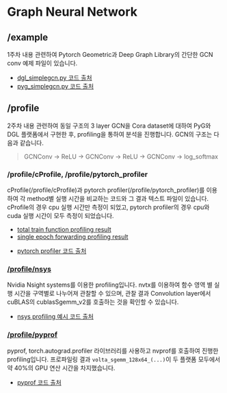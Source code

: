 # Graph Neural Network
## /example
  1주차 내용 관련하여 Pytorch Geometric과 Deep Graph Library의 간단한 GCN conv 예제 파일이 있습니다.
  
- [dgl_simplegcn.py 코드 출처](https://towardsdatascience.com/start-with-graph-convolutional-neural-networks-using-dgl-cf9becc570e1)
- [pyg_simplegcn.py 코드 출처](https://baeseongsu.github.io/posts/pytorch-geometric-introduction/)

## /profile
  2주차 내용 관련하여 동일 구조의 3 layer GCN을 Cora dataset에 대하여 PyG와 DGL 플랫폼에서 구현한 후, profiling을 통하여 분석을 진행합니다. GCN의 구조는 다음과 같습니다.
> GCNConv -> ReLU -> GCNConv -> ReLU -> GCNConv -> log_softmax
  
  ### /profile/cProfile, /profile/pytorch_profiler
  cProfile(/profile/cProfile)과 pytorch profiler(/profile/pytorch_profiler)를 이용하여 각 method별 실행 시간을 비교하는 코드와 그 결과 텍스트 파일이 있습니다. cProfile의 경우 cpu 실행 시간만 측정이 되었고, pytorch profiler의 경우 cpu와 cuda 실행 시간이 모두 측정이 되었습니다.

  - [total train function profiling result](https://github.com/jh0shin/Graph-Neural-Network/blob/main/profile/pytorch_profiler/profile_train_100_epoch.txt)
  - [single epoch forwarding profiling result](https://github.com/jh0shin/Graph-Neural-Network/blob/main/profile/pytorch_profiler/profile_forward_1_epoch.txt)

  * [pytorch profiler 코드 출처](https://jh-bk.tistory.com/20)
  
  ### [/profile/nsys](https://github.com/jh0shin/Graph-Neural-Network/tree/main/profile/nsys)
  
  Nvidia Nsight systems를 이용한 profiling입니다. nvtx를 이용하여 함수 영역 별 실행 시간을 구역별로 나누어져 관찰할 수 있으며, 관찰 결과 Convolution layer에서 cuBLAS의 cublasSgemm_v2를 호출하는 것을 확인할 수 있습니다.
  
  - [nsys profiling 예시 코드 출처](https://on-demand.gputechconf.com/ai-conference-2019/skr9110.pdf)

  ### [/profile/pyprof](https://github.com/jh0shin/Graph-Neural-Network/tree/main/profile/pyprof)
  
  pyprof, torch.autograd.profiler 라이브러리를 사용하고 nvprof를 호출하여 진행한 profiling입니다. 프로파일링 결과 ```volta_sgemm_128x64_(...)```이 두 플랫폼 모두에서 약 40%의 GPU 연산 시간을 차지했습니다.
  
  - [pyprof 코드 출처](https://docs.nvidia.com/deeplearning/frameworks/pyprof-user-guide/install.html)
  
